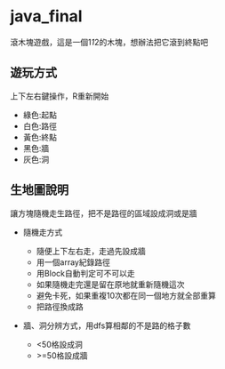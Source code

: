 # java_final

滾木塊遊戲，這是一個1*1*2的木塊，想辦法把它滾到終點吧
## 遊玩方式

上下左右鍵操作，R重新開始
* 綠色:起點
* 白色:路徑
* 黃色:終點
* 黑色:牆
* 灰色:洞

## 生地圖說明

讓方塊隨機走生路徑，把不是路徑的區域設成洞或是牆

* 隨機走方式
  * 隨便上下左右走，走過先設成牆
  * 用一個array紀錄路徑
  * 用Block自動判定可不可以走
  * 如果隨機走完還是留在原地就重新隨機這次
  * 避免卡死，如果重複10次都在同一個地方就全部重算
  * 把路徑換成路

* 牆、洞分辨方式，用dfs算相鄰的不是路的格子數
  * <50格設成洞
  * \>=50格設成牆
